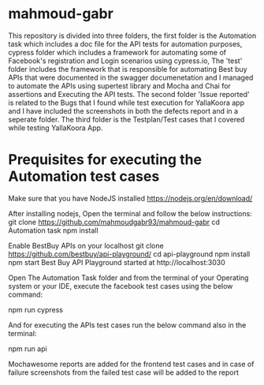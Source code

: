 # mahmoud-gabr
This repository is divided into three folders, the first folder is the Automation task which includes a doc file for the API tests for automation purposes, cypress folder which includes a framework for automating some of Facebook's registration and Login scenarios using cypress.io, The 'test' folder includes the framework that is responsible for automating Best buy APIs that were documented in the swagger documenetation and I managed to automate the APIs using supertest library and Mocha and Chai for assertions and Executing the API tests. The second folder 'Issue reported' is related to the Bugs that I found while test execution for YallaKoora app and I have included the screenshots in both the defects report and in a seperate folder. The third folder is the Testplan/Test cases that I covered while testing YallaKoora App.


# Prequisites for executing the Automation test cases
Make sure that you have NodeJS installed https://nodejs.org/en/download/

After installing nodejs, Open the terminal and follow the below instructions:
git clone https://github.com/mahmoudgabr93/mahmoud-gabr
cd Automation task
npm install

Enable BestBuy APIs on your localhost 
git clone https://github.com/bestbuy/api-playground/
cd api-playground
npm install
npm start
Best Buy API Playground started at http://localhost:3030

Open The Automation Task folder and from the terminal of your Operating system or your IDE, execute the facebook test cases using the below command:

npm run cypress

And for executing the APIs test cases run the below command also in the terminal:

npm run api

Mochawesome reports are added for the frontend test cases and in case of failure screenshots from the failed test case will be added to the report

